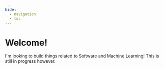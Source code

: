 ```yaml
---
hide:
  - navigation
  - toc
---
```


# Welcome!

I'm looking to build things related to Software and Machine Learning! This is
still in progress however.